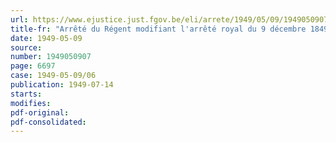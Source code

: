 ```yaml
---
url: https://www.ejustice.just.fgov.be/eli/arrete/1949/05/09/1949050907/justel
title-fr: "Arrêté du Régent modifiant l'arrêté royal du 9 décembre 1849, décrétant le règlement organique des universités de l'Etat"
date: 1949-05-09
source:
number: 1949050907
page: 6697
case: 1949-05-09/06
publication: 1949-07-14
starts:
modifies:
pdf-original:
pdf-consolidated:
---
```


